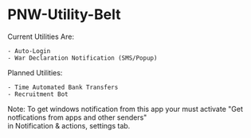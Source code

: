 # PNW-Utility-Belt


Current Utilities Are:
```
- Auto-Login
- War Declaration Notification (SMS/Popup)
```

Planned Utilities:
```
- Time Automated Bank Transfers
- Recruitment Bot
```

Note: To get windows notification from this app your must activate "Get notfications from apps and other senders"\
in Notification & actions, settings tab.
